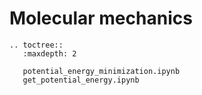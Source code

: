 # Molecular mechanics

```{eval-rst}
.. toctree::
   :maxdepth: 2

   potential_energy_minimization.ipynb
   get_potential_energy.ipynb
```
